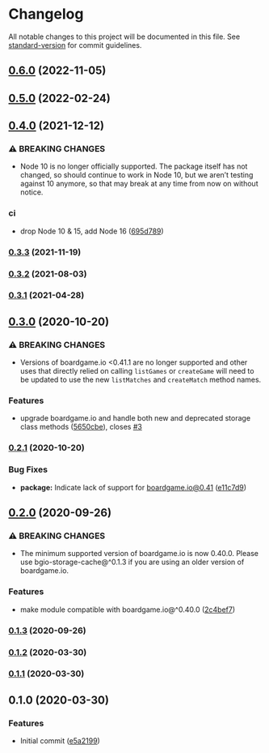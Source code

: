 # Changelog

All notable changes to this project will be documented in this file. See [standard-version](https://github.com/conventional-changelog/standard-version) for commit guidelines.

## [0.6.0](https://github.com/boardgameio/storage-cache/compare/v0.5.0...v0.6.0) (2022-11-05)

## [0.5.0](https://github.com/boardgameio/storage-cache/compare/v0.4.0...v0.5.0) (2022-02-24)

## [0.4.0](https://github.com/boardgameio/storage-cache/compare/v0.3.3...v0.4.0) (2021-12-12)


### ⚠ BREAKING CHANGES

* Node 10 is no longer officially supported. The package itself has not changed, so
should continue to work in Node 10, but we aren’t testing against 10 anymore, so that may break at
any time from now on without notice.

### ci

* drop Node 10 & 15, add Node 16 ([695d789](https://github.com/boardgameio/storage-cache/commit/695d789f199e107041dd8c901834c8b640e57865))

### [0.3.3](https://github.com/boardgameio/storage-cache/compare/v0.3.2...v0.3.3) (2021-11-19)

### [0.3.2](https://github.com/boardgameio/storage-cache/compare/v0.3.1...v0.3.2) (2021-08-03)

### [0.3.1](https://github.com/boardgameio/storage-cache/compare/v0.3.0...v0.3.1) (2021-04-28)

## [0.3.0](https://github.com/boardgameio/storage-cache/compare/v0.2.1...v0.3.0) (2020-10-20)


### ⚠ BREAKING CHANGES

* Versions of boardgame.io <0.41.1 are no longer 
supported and other uses that directly relied on calling `listGames` or 
`createGame` will need to be updated to use the new `listMatches` and 
`createMatch` method names.

### Features

* upgrade boardgame.io and handle both new and deprecated storage class methods ([5650cbe](https://github.com/boardgameio/storage-cache/commit/5650cbe620aa4d4bc0a26eae1f99e1ce50792ed9)), closes [#3](https://github.com/boardgameio/storage-cache/issues/3)

### [0.2.1](https://github.com/boardgameio/storage-cache/compare/v0.2.0...v0.2.1) (2020-10-20)


### Bug Fixes

* **package:** Indicate lack of support for boardgame.io@0.41 ([e11c7d9](https://github.com/boardgameio/storage-cache/commit/e11c7d988b6f01a5433ce40ae0cb7711c4ff8806))

## [0.2.0](https://github.com/boardgameio/storage-cache/compare/v0.1.3...v0.2.0) (2020-09-26)


### ⚠ BREAKING CHANGES

* The minimum supported version of boardgame.io is now 0.40.0. Please use
bgio-storage-cache@^0.1.3 if you are using an older version of boardgame.io.

### Features

* make module compatible with boardgame.io@^0.40.0 ([2c4bef7](https://github.com/boardgameio/storage-cache/commit/2c4bef742ea08b1b2c38080dd03bf8830ab661b1))

### [0.1.3](https://github.com/boardgameio/storage-cache/compare/v0.1.2...v0.1.3) (2020-09-26)

### [0.1.2](https://github.com/boardgameio/storage-cache/compare/v0.1.1...v0.1.2) (2020-03-30)

### [0.1.1](https://github.com/boardgameio/storage-cache/compare/v0.1.0...v0.1.1) (2020-03-30)

## 0.1.0 (2020-03-30)


### Features

* Initial commit ([e5a2199](https://github.com/boardgameio/storage-cache/commit/e5a2199d3e59a986fdc47b79a1499a25eed80317))
